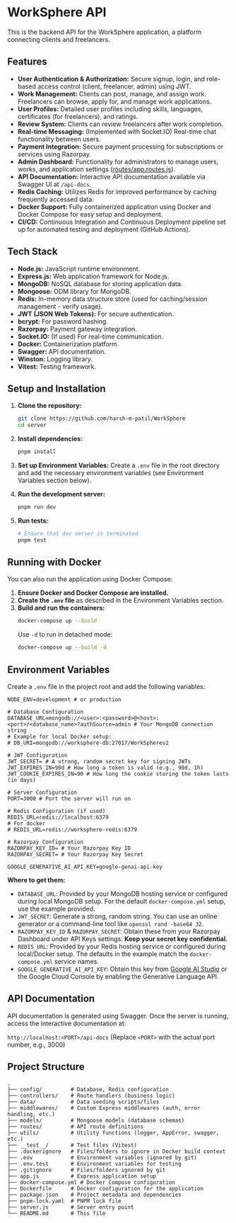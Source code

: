 # WorkSphere API

This is the backend API for the WorkSphere application, a platform connecting clients and freelancers.

## Features

- **User Authentication & Authorization:** Secure signup, login, and role-based access control (client, freelancer, admin) using JWT.
- **Work Management:** Clients can post, manage, and assign work. Freelancers can browse, apply for, and manage work applications.
- **User Profiles:** Detailed user profiles including skills, languages, certificates (for freelancers), and ratings.
- **Review System:** Clients can review freelancers after work completion.
- **Real-time Messaging:** (Implemented with Socket.IO) Real-time chat functionality between users.
- **Payment Integration:** Secure payment processing for subscriptions or services using Razorpay.
- **Admin Dashboard:** Functionality for administrators to manage users, works, and application settings ([routes/app.routes.js](routes/app.routes.js)).
- **API Documentation:** Interactive API documentation available via Swagger UI at `/api-docs`.
- **Redis Caching:** Utilizes Redis for improved performance by caching frequently accessed data.
- **Docker Support:** Fully containerized application using Docker and Docker Compose for easy setup and deployment.
- **CI/CD:** Continuous Integration and Continuous Deployment pipeline set up for automated testing and deployment (GitHub Actions).

## Tech Stack

- **Node.js:** JavaScript runtime environment.
- **Express.js:** Web application framework for Node.js.
- **MongoDB:** NoSQL database for storing application data.
- **Mongoose:** ODM library for MongoDB.
- **Redis:** In-memory data structure store (used for caching/session management - verify usage).
- **JWT (JSON Web Tokens):** For secure authentication.
- **bcrypt:** For password hashing.
- **Razorpay:** Payment gateway integration.
- **Socket.IO:** (If used) For real-time communication.
- **Docker:** Containerization platform.
- **Swagger:** API documentation.
- **Winston:** Logging library.
- **Vitest:** Testing framework.

## Setup and Installation

1.  **Clone the repository:**

    ```bash
    git clone https://github.com/harsh-m-patil/WorkSphere
    cd server
    ```

2.  **Install dependencies:**

    ```bash
    pnpm install
    ```

3.  **Set up Environment Variables:**
    Create a `.env` file in the root directory and add the necessary environment variables (see Environment Variables section below).

4.  **Run the development server:**

    ```bash
    pnpm run dev
    ```

5.  **Run tests:**
    ```bash
    # Ensure that dev server is terminated
    pnpm test
    ```

## Running with Docker

You can also run the application using Docker Compose:

1.  **Ensure Docker and Docker Compose are installed.**
2.  **Create the `.env` file** as described in the Environment Variables section.
3.  **Build and run the containers:**
    ```bash
    docker-compose up --build
    ```
    Use `-d` to run in detached mode:
    ```bash
    docker-compose up --build -d
    ```

## Environment Variables

Create a `.env` file in the project root and add the following variables:

```env
NODE_ENV=development # or production

# Database Configuration
DATABASE_URL=mongodb://<user>:<password>@<host>:<port>/<database_name>?authSource=admin # Your MongoDB connection string
# Example for local Docker setup:
# DB_URI=mongodb://worksphere-db:27017/WorkSpherev2

# JWT Configuration
JWT_SECRET= # A strong, random secret key for signing JWTs
JWT_EXPIRES_IN=90d # How long a token is valid (e.g., 90d, 1h)
JWT_COOKIE_EXPIRES_IN=90 # How long the cookie storing the token lasts (in days)

# Server Configuration
PORT=3000 # Port the server will run on

# Redis Configuration (if used)
REDIS_URL=redis://localhost:6379
# For docker
# REDIS_URL=redis://worksphere-redis:6379

# Razorpay Configuration
RAZORPAY_KEY_ID= # Your Razorpay Key ID
RAZORPAY_SECRET= # Your Razorpay Key Secret

GOOGLE_GENERATIVE_AI_API_KEY=google-genai-api-key
```

**Where to get them:**

- `DATABASE_URL`: Provided by your MongoDB hosting service or configured during local MongoDB setup. For the default `docker-compose.yml` setup, use the example provided.
- `JWT_SECRET`: Generate a strong, random string. You can use an online generator or a command-line tool like `openssl rand -base64 32`.
- `RAZORPAY_KEY_ID` & `RAZORPAY_SECRET`: Obtain these from your Razorpay Dashboard under API Keys settings. **Keep your secret key confidential.**
- `REDIS_URL`: Provided by your Redis hosting service or configured during local/Docker setup. The defaults in the example match the `docker-compose.yml` service names.
- `GOOGLE_GENERATIVE_AI_API_KEY`: Obtain this key from [Google AI Studio](https://aistudio.google.com/app/apikey) or the Google Cloud Console by enabling the Generative Language API.

## API Documentation

API documentation is generated using Swagger. Once the server is running, access the interactive documentation at:

`http://localhost:<PORT>/api-docs` (Replace `<PORT>` with the actual port number, e.g., 3000)

## Project Structure

```
.
├── config/         # Database, Redis configuration
├── controllers/    # Route handlers (business logic)
├── data/           # Data seeding scripts/files
├── middlewares/    # Custom Express middlewares (auth, error handling, etc.)
├── models/         # Mongoose models (database schemas)
├── routes/         # API route definitions
├── utils/          # Utility functions (logger, AppError, swagger, etc.)
├── __test__/       # Test files (Vitest)
├── .dockerignore   # Files/folders to ignore in Docker build context
├── .env            # Environment variables (ignored by git)
├── .env.test       # Environment variables for testing
├── .gitignore      # Files/folders ignored by git
├── app.js          # Express application setup
├── docker-compose.yml # Docker Compose configuration
├── Dockerfile      # Docker configuration for the application
├── package.json    # Project metadata and dependencies
├── pnpm-lock.yaml  # PNPM lock file
├── server.js       # Server entry point
└── README.md       # This file
```
